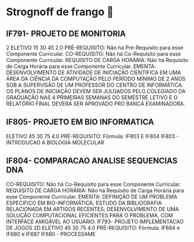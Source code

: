 #			Strognoff de frango :chicken:

##  IF791- PROJETO DE MONITORIA 

2 ELETIVO 15 30 45 2.0 PRÉ-REQUISITO: Não há Pré-Requisito para esse Componente Curricular. CO-REQUISITO: Não há Co-Requisito para esse Componente Curricular. REQUISITO DE CARGA HORÁRIA: Não há Requisito de Carga Horária para esse Componente Curricular. EMENTA: DESENVOLVIMENTO DE ATIVIDADE DE INICIAÇÃO CIENTIFICA EM UMA ÁREA DA CIÊNCIA DA COMPUTAÇÃO PELO PERÍODO MÍNIMO DE 2 ANOS SOB A SUPERVISÃO DE UM PROFESSOR DO CENTRO DE INFORMÁTICA. OS PLANOS DE INICIAÇÃO DEVEM SER JULGADOS PELO COLEGIADO DA GRADUAÇÃO NAS 4 PRIMEIRAS SEMANAS DO SEMESTRE LETIVO E O RELATÓRIO FINAL DEVERÁ SER APROVADO PRO BANCA EXAMINADORA. 

##  IF805- PROJETO EM BIO INFORMATICA

 ELETIVO 45 30 75 4.0 PRÉ-REQUISITO: Fórmula: IF803 E IF804 IF803 - INTRODUCAO A BIOLOGIA MOLECULAR 

## IF804- COMPARACAO ANALISE SEQUENCIAS DNA

 CO-REQUISITO: Não há Co-Requisito para esse Componente Curricular. REQUISITO DE CARGA HORÁRIA: Não há Requisito de Carga Horária para esse Componente Curricular. EMENTA: DEFINIÇÃO DE UM PROBLEMA ESPECIFICO EM BIO-INFORMÁTICA; ESTUDO DA BIBLIOGRAFIA RELACIONADA EM ARTIGOS RECENTES; DESENVOLVIMENTO DE UMA SOLUÇÃO COMPUTACIONAL EFICIENTES PARA O PROBLEMA, COM INTERFACE AMIGÁVEL AO USUÁRIO. IF793- PROJETO IMPLEMENTACAO DE JOGOS 2D ELETIVO 45 30 75 4.0 PRÉ-REQUISITO: Fórmula: IF684 e IF680 e IF687 IF680 - PROCESSAME

